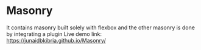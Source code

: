 # Masonry
It contains masonry built solely with flexbox and the other masonry is done by integrating a plugin
Live demo link: https://junaidbkibria.github.io/Masonry/
